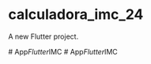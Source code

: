 # calculadora_imc_24

A new Flutter project.


#   A p p _ F l u t t e r _ I M C 
 
 #   A p p _ F l u t t e r _ I M C 
 
 
